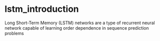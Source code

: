 # lstm_introduction
  Long Short-Term Memory (LSTM) networks are a type of recurrent neural network capable of learning order dependence in sequence prediction problems
